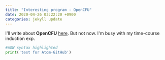 ```yaml
---
title: "Interesting program - OpenCFU"
date: 2020-04-26 03:22:20 +0900
categories: jekyll update
---
```


I'll write about **OpenCFU** [here](http://opencfu.sourceforge.net/).
But not now.  I'm busy with my time-course induction exp.

~~~ python
#WOW syntax highlighted
print('test for Atom-GitHub')
~~~
